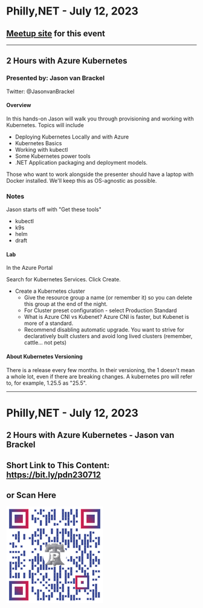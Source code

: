 # Philly,NET - July 12, 2023

## [Meetup site](https://www.meetup.com/philly-net/events/294720539/) for this event

***

## 2 Hours with Azure Kubernetes

### Presented by: Jason van Brackel
Twitter: @JasonvanBrackel

#### Overview
In this hands-on Jason will walk you through provisioning and working with Kubernetes. Topics will include

- Deploying Kubernetes Locally and with Azure
- Kubernetes Basics
- Working with kubectl
- Some Kubernetes power tools
- .NET Application packaging and deployment models.

Those who want to work alongside the presenter should have a laptop with Docker installed. We'll keep this as OS-agnostic as possible.

### Notes

Jason starts off with "Get these tools"

- kubectl
- k9s
- helm
- draft

#### Lab

In the Azure Portal

Search for Kubernetes Services.  Click Create.
- Create a Kubernetes cluster
    - Give the resource group a name (or remember it) 
    so you can delete this group at the end of the night.
    - For Cluster preset configuration - select Production Standard 
    - What is Azure CNI vs Kubenet? Azure CNI is faster, but Kubenet is more of a standard.
    - Recommend disabling automatic upgrade.  You want to strive for declaratively built clusters and avoid long lived clusters (remember, cattle... not pets)

#### About Kubernetes Versioning
There is a release every few months.  In their versioning, the 1 doesn't mean a whole lot, even if there are breaking changes.  A kubernetes pro will refer to, for example, 1.25.5 as "25.5".




***

# Philly,NET - July 12, 2023

## 2 Hours with Azure Kubernetes - Jason van Brackel

## Short Link to This Content: https://bit.ly/pdn230712

## or Scan Here
<img src="images\pdn230517.png" alt="QR Code for direct link to this page" width="256"/>